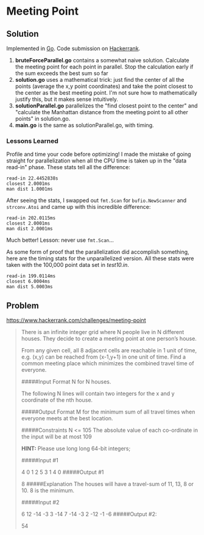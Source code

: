 Meeting Point
=============

## Solution ##
Implemented in [Go](http://golang.org/).  Code submission on [Hackerrank](https://www.hackerrank.com/submissions/code/732308).

1. **bruteForceParallel.go** contains a somewhat naive solution.  Calculate the meeting point for each point in parallel.  Stop the calculation early if the sum exceeds the best sum so far
2. **solution.go** uses a mathematical trick: just find the center of all the points (average the x,y point coordinates) and take the point closest to the center as the best meeting point.  I'm not sure how to mathematically justify this, but it makes sense intuitively.
3. **solutionParallel.go** parallelizes the "find closest point to the center" and "calculate the Manhattan distance from the meeting point to all other points" in solution.go. 
4. **main.go** is the same as solutionParallel.go, with timing.


### Lessons Learned ###
Profile and time your code before optimizing!  I made the mistake of going straight for parallelization when all the CPU time is taken up in the "data read-in" phase.  These stats tell all the difference:

	read-in 22.4452838s
	closest 2.0001ms
	man dist 1.0001ms

After seeing the stats, I swapped out `fmt.Scan` for `bufio.NewScanner` and `strconv.Atoi` and came up with this incredible difference:

	read-in 202.0115ms
	closest 2.0001ms
	man dist 2.0001ms

Much better!  Lesson: never use `fmt.Scan`...

As some form of proof that the parallelization did accomplish something, here are the timing stats for the unparallelized version.  All these stats were taken with the 100,000 point data set in *test10.in*.

	read-in 199.0114ms
	closest 6.0004ms
	man dist 5.0003ms

## Problem ##
<https://www.hackerrank.com/challenges/meeting-point>
> There is an infinite integer grid where N people live in N different houses. They decide to create a meeting point at one person’s house. 
> 
> From any given cell, all 8 adjacent cells are reachable in 1 unit of time, e.g. (x,y) can be reached from (x-1,y+1) in one unit of time. Find a common meeting place which minimizes the combined travel time of everyone.
> 
> #####Input Format 
> N for N houses.
> 
> The following N lines will contain two integers for the x and y coordinate of the nth house.
> 
> #####Output Format 
> M for the minimum sum of all travel times when everyone meets at the best location.
> 
> #####Constraints
> N <= 105
> The absolute value of each co-ordinate in the input will be at most 109
> 
> **HINT:** Please use long long 64-bit integers;
> 
> #####Input #1
> 
> 	4 
> 	0 1
> 	2 5 
> 	3 1 
> 	4 0 
> #####Output #1
> 
> 	8
> #####Explanation
> The houses will have a travel-sum of 11, 13, 8 or 10. 8 is the minimum.
> 
> #####Input #2
> 
> 	6 
> 	12 -14 
> 	-3 3 
> 	-14 7 
> 	-14 -3 
> 	2 -12 
> 	-1 -6
> #####Output #2:
> 
> 	54

